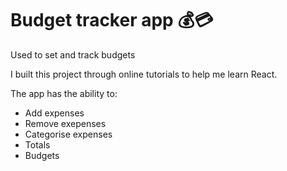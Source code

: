 # Budget tracker app 💰💳

Used to set and track budgets

I built this project through online tutorials to help me learn React.

The app has the ability to:
- Add expenses
- Remove exepenses
- Categorise expenses
- Totals
- Budgets
